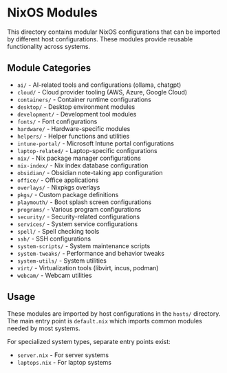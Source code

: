 # NixOS Modules

This directory contains modular NixOS configurations that can be imported by different host configurations. These modules provide reusable functionality across systems.

## Module Categories

- `ai/` - AI-related tools and configurations (ollama, chatgpt)
- `cloud/` - Cloud provider tooling (AWS, Azure, Google Cloud)
- `containers/` - Container runtime configurations
- `desktop/` - Desktop environment modules
- `development/` - Development tool modules
- `fonts/` - Font configurations
- `hardware/` - Hardware-specific modules
- `helpers/` - Helper functions and utilities
- `intune-portal/` - Microsoft Intune portal configurations
- `laptop-related/` - Laptop-specific configurations
- `nix/` - Nix package manager configurations
- `nix-index/` - Nix index database configuration
- `obsidian/` - Obsidian note-taking app configuration
- `office/` - Office applications
- `overlays/` - Nixpkgs overlays
- `pkgs/` - Custom package definitions
- `playmouth/` - Boot splash screen configurations
- `programs/` - Various program configurations
- `security/` - Security-related configurations
- `services/` - System service configurations
- `spell/` - Spell checking tools
- `ssh/` - SSH configurations
- `system-scripts/` - System maintenance scripts
- `system-tweaks/` - Performance and behavior tweaks
- `system-utils/` - System utilities
- `virt/` - Virtualization tools (libvirt, incus, podman)
- `webcam/` - Webcam utilities

## Usage

These modules are imported by host configurations in the `hosts/` directory. The main entry point is `default.nix` which imports common modules needed by most systems.

For specialized system types, separate entry points exist:

- `server.nix` - For server systems
- `laptops.nix` - For laptop systems
